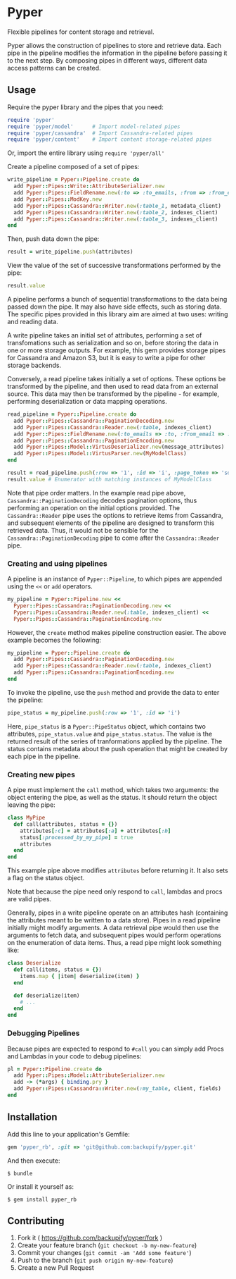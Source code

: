 # Pyper

Flexible pipelines for content storage and retrieval.

Pyper allows the construction of pipelines to store and retrieve data. Each pipe in the pipeline modifies the
information in the pipeline before passing it to the next step. By composing pipes in different ways, different
data access patterns can be created.

## Usage

Require the pyper library and the pipes that you need:

```ruby
require 'pyper'
require 'pyper/model'      # Import model-related pipes
require 'pyper/cassandra'  # Import Cassandra-related pipes
require 'pyper/content'    # Import content storage-related pipes
```

Or, import the entire library using `require 'pyper/all'`

Create a pipeline composed of a set of pipes:

```ruby
write_pipeline = Pyper::Pipeline.create do
  add Pyper::Pipes::Write::AttributeSerializer.new
  add Pyper::Pipes::FieldRename.new(:to => :to_emails, :from => :from_email)
  add Pyper::Pipes::ModKey.new
  add Pyper::Pipes::Cassandra::Writer.new(:table_1, metadata_client)
  add Pyper::Pipes::Cassandra::Writer.new(:table_2, indexes_client)
  add Pyper::Pipes::Cassandra::Writer.new(:table_3, indexes_client)
end
```

Then, push data down the pipe:

```ruby
result = write_pipeline.push(attributes)
```

View the value of the set of successive transformations performed by the pipe:
```ruby
result.value
```

A pipeline performs a bunch of sequential transformations to the data being passed down the pipe. It may also have side
effects, such as storing data. The specific pipes provided in this library aim are aimed at two uses: writing and
reading data.

A write pipeline takes an initial set of attributes, performing a set of transfomations such as serialization and so on,
before storing the data in one or more storage outputs. For example, this gem provides storage pipes for Cassandra and
Amazon S3, but it is easy to write a pipe for other storage backends.

Conversely, a read pipeline takes initially a set of options. These options be transformed by the pipeline, and then used
to read data from an external source. This data may then be transformed by the pipeline - for example, performing
deserialization or data mapping operations.

```ruby
read_pipeline = Pyper::Pipeline.create do
  add Pyper::Pipes::Cassandra::PaginationDecoding.new
  add Pyper::Pipes::Cassandra::Reader.new(:table, indexes_client)
  add Pyper::Pipes::FieldRename.new(:to_emails => :to, :from_email => :from)
  add Pyper::Pipes::Cassandra::PaginationEncoding.new
  add Pyper::Pipes::Model::VirtusDeserializer.new(message_attributes)
  add Pyper::Pipes::Model::VirtusParser.new(MyModelClass)
end

result = read_pipeline.push(:row => '1', :id => 'i', :page_token => 'sdf')
result.value # Enumerator with matching instances of MyModelClass
```

Note that pipe order matters. In the example read pipe above, `Cassandra::PaginationDecoding` decodes pagination options, thus
performing an operation on the initial options provided. The `Cassandra::Reader` pipe uses the options to retrieve items from
Cassandra, and subsequent elements of the pipeline are designed to transform this retrieved data. Thus, it would not be
sensible for the `Cassandra::PaginationDecoding` pipe to come after the `Cassandra::Reader` pipe.

### Creating and using pipelines

A pipeline is an instance of `Pyper::Pipeline`, to which pipes are appended using the `<<` or `add` operators.

```ruby
my_pipeline = Pyper::Pipeline.new <<
  Pyper::Pipes::Cassandra::PaginationDecoding.new <<
  Pyper::Pipes::Cassandra::Reader.new(:table, indexes_client) <<
  Pyper::Pipes::Cassandra::PaginationEncoding.new
```

However, the `create` method makes pipeline construction easier. The above example becomes the following:

```ruby
my_pipeline = Pyper::Pipeline.create do
  add Pyper::Pipes::Cassandra::PaginationDecoding.new
  add Pyper::Pipes::Cassandra::Reader.new(:table, indexes_client)
  add Pyper::Pipes::Cassandra::PaginationEncoding.new
end
```

To invoke the pipeline, use the `push` method and provide the data to enter the pipeline:

```ruby
pipe_status = my_pipeline.push(:row => '1', :id => 'i')
```

Here, `pipe_status` is a `Pyper::PipeStatus` object, which contains two attributes, `pipe_status.value` and
`pipe_status.status`. The value is the returned result of the series of tranformations applied by the pipeline. The status
contains metadata about the push operation that might be created by each pipe in the pipeline.

### Creating new pipes

A pipe must implement the `call` method, which takes two arguments: the object entering the pipe, as well as the status. It
should return the object leaving the pipe:

```ruby
class MyPipe
  def call(attributes, status = {})
    attributes[:c] = attributes[:a] + attributes[:b]
    status[:processed_by_my_pipe] = true
    attributes
  end
end
```

This example pipe above modifies `attributes` before returning it. It also sets a flag on the status object.

Note that because the pipe need only respond to `call`, lambdas and procs are valid pipes.

Generally, pipes in a write pipeline operate on an attributes hash (containing the attributes meant to be written to a data
store). Pipes in a read pipeline initially might modify arguments. A data retrieval pipe would then use the arguments to
fetch data, and subsequent pipes would perform operations on the enumeration of data items. Thus, a read pipe might look
something like:

```ruby
class Deserialize
  def call(items, status = {})
    items.map { |item| deserialize(item) }
  end

  def deserialize(item)
    # ...
  end
end
```

### Debugging Pipelines

Because pipes are expected to respond to `#call` you can simply add Procs and Lambdas in your code to debug pipelines:

```rb
pl = Pyper::Pipeline.create do
  add Pyper::Pipes::Model::AttributeSerializer.new
  add -> (*args) { binding.pry }
  add Pyper::Pipes::Cassandra::Writer.new(:my_table, client, fields)
end
```

## Installation

Add this line to your application's Gemfile:

```ruby
gem 'pyper_rb', :git => 'git@github.com:backupify/pyper.git'
```

And then execute:

    $ bundle

Or install it yourself as:

    $ gem install pyper_rb

## Contributing

1. Fork it ( https://github.com/backupify/pyper/fork )
2. Create your feature branch (`git checkout -b my-new-feature`)
3. Commit your changes (`git commit -am 'Add some feature'`)
4. Push to the branch (`git push origin my-new-feature`)
5. Create a new Pull Request
